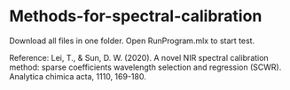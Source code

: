 # Methods-for-spectral-calibration
Download all files in one folder.
Open RunProgram.mlx to start test.

Reference:
Lei, T., & Sun, D. W. (2020). A novel NIR spectral calibration method: sparse coefficients wavelength selection and regression (SCWR). Analytica chimica acta, 1110, 169-180.
